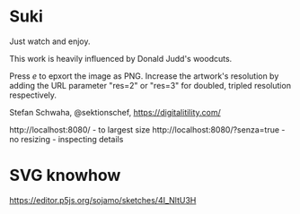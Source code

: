 # Suki

Just watch and enjoy.

This work is heavily influenced by Donald Judd's woodcuts.

Press *e* to epxort the image as PNG. Increase the artwork's resolution by adding the URL parameter "res=2" or "res=3" for doubled, tripled resolution respectively.

Stefan Schwaha, @sektionschef, https://digitalitility.com/ 


http://localhost:8080/ - to largest size
http://localhost:8080/?senza=true - no resizing - inspecting details


# SVG knowhow
 https://editor.p5js.org/sojamo/sketches/4I_NltU3H